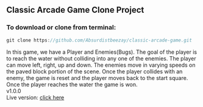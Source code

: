 ## Classic Arcade Game Clone Project   
### To download or clone from terminal:  
```javascript
git clone https://github.com/Absurdistbeezay/classic-arcade-game.git
 ````  
In this game, we have a Player and Enemies(Bugs). The goal of the player is to reach the water without colliding into any one of the enemies. The player can move left, right, up and down. The enemies move in varying speeds on the paved block portion of the scene. Once the player collides with an enemy, the game is reset and the player moves back to the start square. Once the player reaches the water the game is won.  
v1.0.0  
Live version: [click here](https://absurdistbeezay.github.io/classic-arcade-game/)